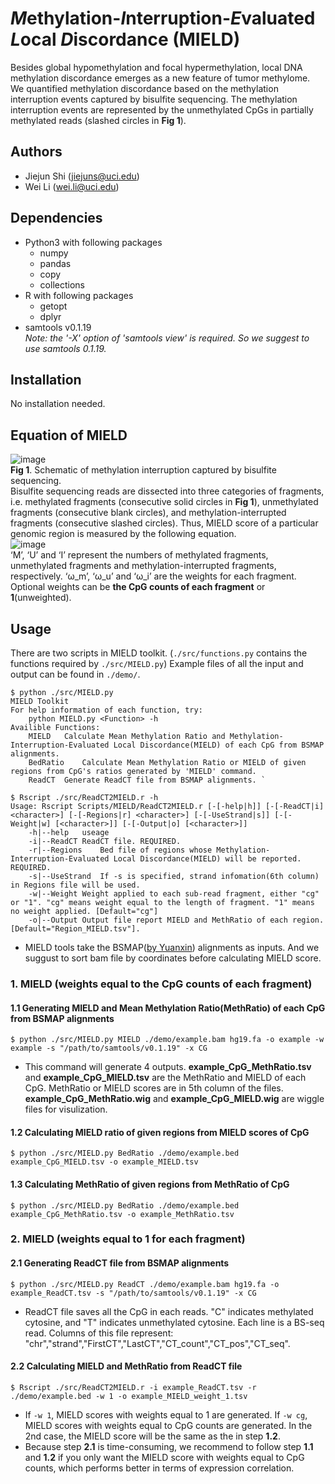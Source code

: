 # *M*ethylation-*I*nterruption-*E*valuated *L*ocal *D*iscordance (MIELD)
Besides global hypomethylation and focal hypermethylation, local DNA methylation discordance emerges as a new feature of tumor methylome. We quantified methylation discordance based on the methylation interruption events captured by bisulfite sequencing. The methylation interruption events are represented by the unmethylated CpGs in partially methylated reads (slashed circles in **Fig 1**).
## Authors
- Jiejun Shi (jiejuns@uci.edu)
- Wei Li (wei.li@uci.edu)
## Dependencies
- Python3 with following packages
  - numpy
  - pandas
  - copy
  - collections
- R with following packages
  - getopt
  - dplyr
- samtools v0.1.19  
*Note: the '-X' option of 'samtools view' is required. So we suggest to use samtools 0.1.19.*
## Installation
No installation needed.
## Equation of MIELD
![image](https://github.com/JiejunShi/methylation_interruption/blob/master/images/MIELD_schematic.png)  
**Fig 1**. Schematic of methylation interruption captured by bisulfite sequencing.  
Bisulfite sequencing reads are dissected into three categories of fragments, i.e. methylated fragments (consecutive solid circles in **Fig 1**), unmethylated fragments (consecutive blank circles), and methylation-interrupted fragments (consecutive slashed circles). Thus, MIELD score of a particular genomic region is measured by the following equation.  
![image](https://github.com/JiejunShi/methylation_interruption/blob/master/images/MIELD_Equation.jpg)  
‘M’, ‘U’ and ‘I’ represent the numbers of methylated fragments, unmethylated fragments and methylation-interrupted fragments, respectively. ‘ω_m’, ‘ω_u’ and ‘ω_i’ are the weights for each fragment. Optional weights can be **the CpG counts of each fragment** or **1**(unweighted).
## Usage
There are two scripts in MIELD toolkit. (`./src/functions.py` contains the functions required by `./src/MIELD.py`) Example files of all the input and output can be found in `./demo/`.

	$ python ./src/MIELD.py
 	MIELD Toolkit
 	For help information of each function, try:
		python MIELD.py <Function> -h
	Availible Functions:
		MIELD	Calculate Mean Methylation Ratio and Methylation-Interruption-Evaluated Local Discordance(MIELD) of each CpG from BSMAP alignments.
		BedRatio	Calculate Mean Methylation Ratio or MIELD of given regions from CpG's ratios generated by 'MIELD' command.
		ReadCT	Generate ReadCT file from BSMAP alignments. `  

	$ Rscript ./src/ReadCT2MIELD.r -h
	Usage: Rscript Scripts/MIELD/ReadCT2MIELD.r [-[-help|h]] [-[-ReadCT|i] <character>] [-[-Regions|r] <character>] [-[-UseStrand|s]] [-[-Weight|w] [<character>]] [-[-Output|o] [<character>]]
		-h|--help	useage
		-i|--ReadCT	ReadCT file. REQUIRED.
		-r|--Regions	Bed file of regions whose Methylation-Interruption-Evaluated Local Discordance(MIELD) will be reported. REQUIRED.
		-s|--UseStrand	If -s is specified, strand infomation(6th column) in Regions file will be used.
		-w|--Weight	Weight applied to each sub-read fragment, either "cg" or "1". "cg" means weight equal to the length of fragment. "1" means no weight applied. [Default="cg"]
		-o|--Output	Output file report MIELD and MethRatio of each region. [Default="Region_MIELD.tsv"].

  - MIELD tools take the BSMAP([by Yuanxin](https://sites.google.com/a/brown.edu/bioinformatics-in-biomed/bsmap-for-methylation)) alignments as inputs. And we suggust to sort bam file by coordinates before calculating MIELD score.

### 1. MIELD (weights equal to the CpG counts of each fragment)
#### 1.1 Generating MIELD and Mean Methylation Ratio(MethRatio) of each CpG from BSMAP alignments

	$ python ./src/MIELD.py MIELD ./demo/example.bam hg19.fa -o example -w example -s "/path/to/samtools/v0.1.19" -x CG

  - This command will generate 4 outputs. **example_CpG_MethRatio.tsv** and **example_CpG_MIELD.tsv** are the MethRatio and MIELD of each CpG. MethRatio or MIELD scores are in 5th column of the files. **example_CpG_MethRatio.wig** and **example_CpG_MIELD.wig** are wiggle files for visulization. 

#### 1.2 Calculating MIELD ratio of given regions from MIELD scores of CpG

	$ python ./src/MIELD.py BedRatio ./demo/example.bed example_CpG_MIELD.tsv -o example_MIELD.tsv

#### 1.3 Calculating MethRatio of given regions from MethRatio of CpG

	$ python ./src/MIELD.py BedRatio ./demo/example.bed example_CpG_MethRatio.tsv -o example_MethRatio.tsv

### 2. MIELD (weights equal to 1 for each fragment)
#### 2.1 Generating ReadCT file from BSMAP alignments

	$ python ./src/MIELD.py ReadCT ./demo/example.bam hg19.fa -o example_ReadCT.tsv -s "/path/to/samtools/v0.1.19" -x CG

  - ReadCT file saves all the CpG in each reads. "C" indicates methylated cytosine, and "T" indicates unmethylated cytosine. Each line is a BS-seq read. Columns of this file represent: "chr","strand","FirstCT","LastCT","CT_count","CT_pos","CT_seq".

#### 2.2 Calculating MIELD and MethRatio from ReadCT file

	$ Rscript ./src/ReadCT2MIELD.r -i example_ReadCT.tsv -r ./demo/example.bed -w 1 -o example_MIELD_weight_1.tsv
	
  - If `-w 1`, MIELD scores with weights equal to 1 are generated. If `-w cg`, MIELD scores with weights equal to CpG counts are generated. In the 2nd case, the MIELD score will be the same as the in step **1.2**. 
  - Because step **2.1** is time-consuming, we recommend to follow step **1.1** and **1.2** if you only want the MIELD score with weights equal to CpG counts, which performs better in terms of expression correlation.

